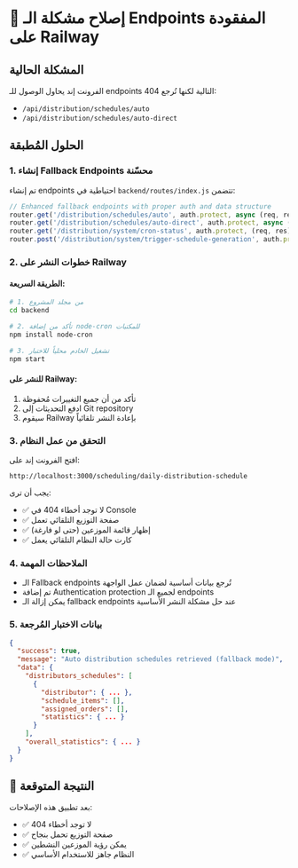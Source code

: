 # 🚀 إصلاح مشكلة الـ Endpoints المفقودة على Railway

## المشكلة الحالية
الفرونت إند يحاول الوصول للـ endpoints التالية لكنها تُرجع 404:
- `/api/distribution/schedules/auto`
- `/api/distribution/schedules/auto-direct`

## الحلول المُطبقة

### 1. إنشاء Fallback Endpoints محسّنة
تم إنشاء endpoints احتياطية في `backend/routes/index.js` تتضمن:

```javascript
// Enhanced fallback endpoints with proper auth and data structure
router.get('/distribution/schedules/auto', auth.protect, async (req, res) => { ... });
router.get('/distribution/schedules/auto-direct', auth.protect, async (req, res) => { ... });
router.get('/distribution/system/cron-status', auth.protect, (req, res) => { ... });
router.post('/distribution/system/trigger-schedule-generation', auth.protect, (req, res) => { ... });
```

### 2. خطوات النشر على Railway

#### الطريقة السريعة:
```bash
# 1. من مجلد المشروع
cd backend

# 2. تأكد من إضافة node-cron للمكتبات
npm install node-cron

# 3. تشغيل الخادم محلياً للاختبار
npm start
```

#### للنشر على Railway:
1. تأكد من أن جميع التغييرات مُحفوظة
2. ادفع التحديثات إلى Git repository
3. سيقوم Railway بإعادة النشر تلقائياً

### 3. التحقق من عمل النظام

افتح الفرونت إند على:
```
http://localhost:3000/scheduling/daily-distribution-schedule
```

يجب أن ترى:
- ✅ لا توجد أخطاء 404 في Console
- ✅ صفحة التوزيع التلقائي تعمل
- ✅ إظهار قائمة الموزعين (حتى لو فارغة)
- ✅ كارت حالة النظام التلقائي يعمل

### 4. الملاحظات المهمة

- الـ Fallback endpoints تُرجع بيانات أساسية لضمان عمل الواجهة
- تم إضافة Authentication protection لجميع الـ endpoints
- يمكن إزالة الـ fallback endpoints عند حل مشكلة النشر الأساسية

### 5. بيانات الاختبار المُرجعة

```json
{
  "success": true,
  "message": "Auto distribution schedules retrieved (fallback mode)",
  "data": {
    "distributors_schedules": [
      {
        "distributor": { ... },
        "schedule_items": [],
        "assigned_orders": [],
        "statistics": { ... }
      }
    ],
    "overall_statistics": { ... }
  }
}
```

## 🎯 النتيجة المتوقعة
بعد تطبيق هذه الإصلاحات:
- ✅ لا توجد أخطاء 404
- ✅ صفحة التوزيع تحمل بنجاح
- ✅ يمكن رؤية الموزعين النشطين
- ✅ النظام جاهز للاستخدام الأساسي
